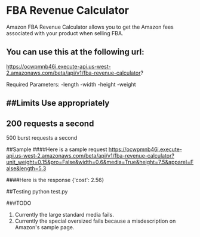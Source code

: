 # FBA Revenue Calculator
Amazon FBA Revenue Calculator allows you to get the Amazon fees associated with your product when selling FBA.

You can use this at the following url:
---
https://ocwpmnb46i.execute-api.us-west-2.amazonaws.com/beta/api/v1/fba-revenue-calculator?

Required Parameters:
	-length
	-width
	-height
	-weight

##Limits
Use appropriately
---
200 requests a second
---
500 burst requests a second

##Sample
####Here is a sample request
https://ocwpmnb46i.execute-api.us-west-2.amazonaws.com/beta/api/v1/fba-revenue-calculator?unit_weight=0.15&pro=False&width=0.6&media=True&height=7.5&apparel=False&length=5.3

####Here is the response
{'cost': 2.56}

##Testing
python test.py

###TODO
1. Currently the large standard media fails.
2. Currently the special oversized fails because a misdescription on Amazon's sample page.